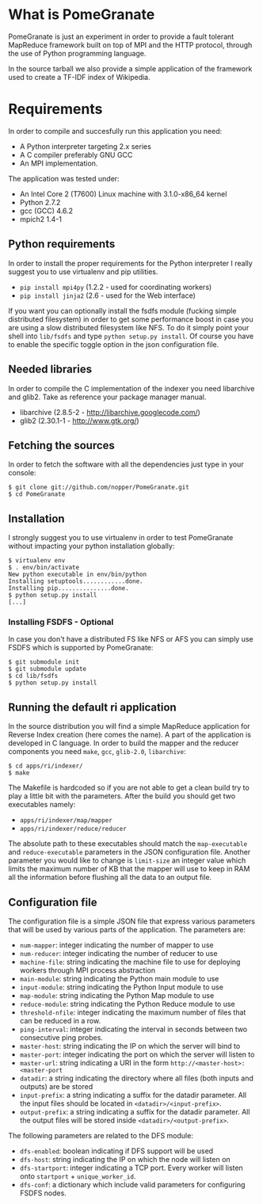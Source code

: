# What is PomeGranate

PomeGranate is just an experiment in order to provide a fault tolerant
MapReduce framework built on top of MPI and the HTTP protocol, through
the use of Python programming language.

In the source tarball we also provide a simple application of the
framework used to create a TF-IDF index of Wikipedia.

# Requirements

In order to compile and succesfully run this application you need:

  - A Python interpreter targeting 2.x series
  - A C compiler preferably GNU GCC
  - An MPI implementation.

The application was tested under:

  - An Intel Core 2 (T7600) Linux machine with 3.1.0-x86\_64 kernel
  - Python 2.7.2
  - gcc (GCC) 4.6.2
  - mpich2 1.4-1

## Python requirements

In order to install the proper requirements for the Python interpreter I
really suggest you to use virtualenv and pip utilities.

  - `pip install mpi4py` (1.2.2 - used for coordinating workers)
  - `pip install jinja2` (2.6 - used for the Web interface)

If you want you can optionally install the fsdfs module (fucking simple
distributed filesystem) in order to get some performance boost in case
you are using a slow distributed filesystem like NFS. To do it simply
point your shell into `lib/fsdfs` and type `python setup.py install`.
Of course you have to enable the specific toggle option in the json
configuration file.

## Needed libraries

In order to compile the C implementation of the indexer you need
libarchive and glib2. Take as reference your package manager manual.

  - libarchive (2.8.5-2 - http://libarchive.googlecode.com/)
  - glib2 (2.30.1-1 - http://www.gtk.org/)

## Fetching the sources

In order to fetch the software with all the dependencies just type in your
console:

    $ git clone git://github.com/nopper/PomeGranate.git
    $ cd PomeGranate

## Installation

I strongly suggest you to use virtualenv in order to test PomeGranate without
impacting your python installation globally:

    $ virtualenv env
    $ . env/bin/activate
    New python executable in env/bin/python
    Installing setuptools............done.
    Installing pip...............done.
    $ python setup.py install
    [...]

### Installing FSDFS - Optional

In case you don't have a distributed FS like NFS or AFS you can simply use
FSDFS which is supported by PomeGranate:

    $ git submodule init
    $ git submodule update
    $ cd lib/fsdfs
    $ python setup.py install

## Running the default ri application

In the source distribution you will find a simple MapReduce application for
Reverse Index creation (here comes the name). A part of the application is
developed in C language. In order to build the mapper and the reducer
components you need `make`, `gcc`, `glib-2.0`, `libarchive`:

    $ cd apps/ri/indexer/
    $ make

The Makefile is hardcoded so if you are not able to get a clean build try
to play a little bit with the parameters. After the build you should get
two executables namely:

  - `apps/ri/indexer/map/mapper`
  - `apps/ri/indexer/reduce/reducer`

The absolute path to these executables should match the `map-executable`
and `reduce-executable` parameters in the JSON configuration file. Another
parameter you would like to change is `limit-size` an integer value which
limits the maximum number of KB that the mapper will use to keep in RAM
all the information before flushing all the data to an output file.

## Configuration file

The configuration file is a simple JSON file that express various parameters
that will be used by various parts of the application. The parameters are:

  - `num-mapper`: integer indicating the number of mapper to use
  - `num-reducer`: integer indicating the number of reducer to use
  - `machine-file`: string indicating the machine file to use for deploying
                    workers through MPI process abstraction
  - `main-module`: string indicating the Python main module to use
  - `input-module`: string indicating the Python Input module to use
  - `map-module`: string indicating the Python Map module to use
  - `reduce-module`: string indicating the Python Reduce module to use
  - `threshold-nfile`: integer indicating the maximum number of files that
                       can be reduced in a row.
  - `ping-interval`: integer indicating the interval in seconds between two
                     consecutive ping probes.
  - `master-host`: string indicating the IP on which the server will bind to
  - `master-port`: integer indicating the port on which the server will
                   listen to
  - `master-url`: string indicating a URI in the form
                  `http://<master-host>:<master-port`
  - `datadir`: a string indicating the directory where all files (both
               inputs and outputs) are be stored
  - `input-prefix`: a string indicating a suffix for the datadir parameter.
                    All the input files should be located in
                     `<datadir>/<input-prefix>`.
  - `output-prefix`: a string indicating a suffix for the datadir parameter.
                     All the output files will be stored inside
                     `<datadir>/<output-prefix>`.

The following parameters are related to the DFS module:

  - `dfs-enabled`: boolean indicating if DFS support will be used
  - `dfs-host`: string indicating the IP on which the node will listen on
  - `dfs-startport`: integer indicating a TCP port. Every worker will listen
                     onto `startport` + `unique_worker_id`.
  - `dfs-conf`: a dictionary which include valid parameters for configuring
                FSDFS nodes.

